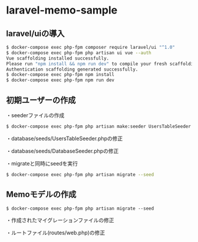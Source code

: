 # laravel-memo-sample

## laravel/uiの導入

```bash
$ docker-compose exec php-fpm composer require laravel/ui "^1.0"
$ docker-compose exec php-fpm php artisan ui vue --auth
Vue scaffolding installed successfully.
Please run "npm install && npm run dev" to compile your fresh scaffolding.
Authentication scaffolding generated successfully.
$ docker-compose exec php-fpm npm install
$ docker-compose exec php-fpm npm run dev
```

## 初期ユーザーの作成

・seederファイルの作成

```bash
$ docker-compose exec php-fpm php artisan make:seeder UsersTableSeeder
```

・database/seeds/UsersTableSeeder.phpの修正

・database/seeds/DatabaseSeeder.phpの修正

・migrateと同時にseedを実行

```bash
$ docker-compose exec php-fpm php artisan migrate --seed
```

## Memoモデルの作成

```
$ docker-compose exec php-fpm php artisan migrate --seed
```

・作成されたマイグレーションファイルの修正

・ルートファイル(routes/web.php)の修正